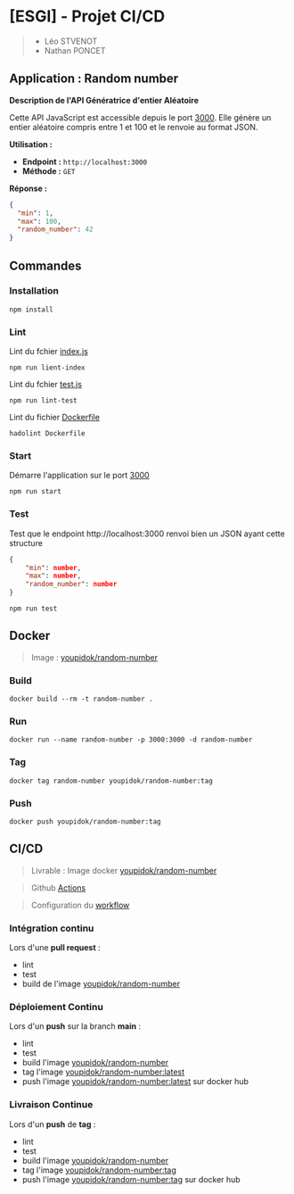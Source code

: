 # [ESGI] - Projet CI/CD

>- Léo STVENOT
>- Nathan PONCET

## Application : Random number
**Description de l'API Génératrice d'entier Aléatoire**

Cette API JavaScript est accessible depuis le port [3000](http://localhost:3000). 
Elle génère un entier aléatoire compris entre 1 et 100 et le renvoie au format JSON.

**Utilisation :**

- **Endpoint :** `http://localhost:3000`
- **Méthode :** `GET`

**Réponse :**
```json
{
  "min": 1,
  "max": 100,
  "random_number": 42
}
```

## Commandes
### Installation
```shell
npm install
```
### Lint
Lint du fchier [index.js](src/index.js)
```shell
npm run lient-index
```
Lint du fchier [test.js](test/test.js)
```shell
npm run lint-test
```
Lint du fichier [Dockerfile](Dockerfile)
```shell
hadolint Dockerfile
```
### Start
Démarre l'application sur le port [3000](http://localhost:3000)
```shell
npm run start
```
### Test
Test que le endpoint http://localhost:3000 renvoi bien un JSON ayant cette structure
```json
{
    "min": number,
    "max": number,
    "random_number": number
}
```
```shell
npm run test
```
## Docker
> Image : [youpidok/random-number](https://hub.docker.com/r/youpidok/random-number/tags)
### Build
```shell
docker build --rm -t random-number .
```
### Run
```shell
docker run --name random-number -p 3000:3000 -d random-number 
```
### Tag
```shell
docker tag random-number youpidok/random-number:tag
```
### Push
```shell
docker push youpidok/random-number:tag
```
## CI/CD
> Livrable : Image docker [youpidok/random-number](https://hub.docker.com/r/youpidok/random-number/tags)

> Github [Actions](https://github.com/YOUPIDOK/ranom-number/actions)

> Configuration du [workflow](.github/workflows/workflow.yml) 

### Intégration continu
Lors d'une **pull request** :
- lint
- test
- build de l'image [youpidok/random-number](https://hub.docker.com/r/youpidok/random-number/tags)
### Déploiement Continu
Lors d'un **push** sur la branch **main** :
- lint
- test
- build l'image [youpidok/random-number](https://hub.docker.com/r/youpidok/random-number/tags)
- tag l'image [youpidok/random-number:latest](https://hub.docker.com/r/youpidok/random-number/tags)
- push l'image [youpidok/random-number:latest](https://hub.docker.com/r/youpidok/random-number/tags) sur docker hub

### Livraison Continue
Lors d'un **push** de **tag** :
- lint
- test
- build l'image [youpidok/random-number](https://hub.docker.com/r/youpidok/random-number/tags)
- tag l'image [youpidok/random-number:tag](https://hub.docker.com/r/youpidok/random-number/tags)
- push l'image [youpidok/random-number:tag](https://hub.docker.com/r/youpidok/random-number/tags) sur docker hub
